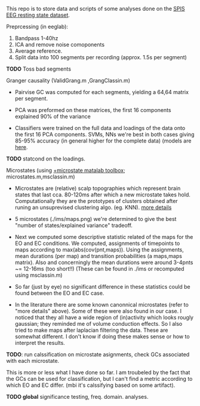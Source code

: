 This repo is to store data and scripts of some analyses done on the [SPIS EEG resting state dataset](https://github.com/mastaneht/SPIS-Resting-State-Dataset/tree/master/Pre-SART%20EEG).

Preprcessing (in eeglab):

1. Bandpass 1-40hz
2. ICA and remove noise comoponents
3. Average reference.
4. Split data into 100 segments per recording (approx. 1.5s per segment)

**TODO** Toss bad segments

Granger causality (ValidGrang.m ,GrangClassin.m)

- Pairvise GC was computed for each segments, yielding a 64,64 matrix per segment.
- PCA was preformed on these matrices, the first 16 components explained 90% of the variance

- Classifiers were trained on the full data and loadings of the data onto the first 16 PCA components. SVMs, NNs we're best in both cases giving 85-95% accuracy (in general higher for the complete data) (models are [here](https://drive.google.com/drive/folders/1P9n3Ga4oiZg_1nXLdJR056TL14YWvWxJ?usp=share_link).

**TODO** statcond on the loadings.

Microstates (using [+microstate matalab toolbox](https://plus-microstate.github.io/); microstates.m,msclassin.m)

- Microstates are (relative) scalp topographies which represent brain states that last cca. 80-120ms after which a new microstate takes hold. Computationally they are the prototypes of clusters obtained after runing an unsuprevised clustering algo. (eg. KNN). [more details](https://www.sciencedirect.com/science/article/pii/S1053811922004657)

- 5 microstates (./ims/maps.png) we're determined to give the best "number of states/explained variance" tradeoff. 
- Next we computed some descriptive statistic related of the maps for the EO and EC conditions. We computed, assignments of timepoints to maps according to max(abs(cov(pnt,maps)). Using the assignments, mean durations (per map) and transition probabilities (a maps,maps matrix). Also and concerningly the mean durations were around 3-4pnts ~= 12-16ms (too short!!) (These can be found in ./ims or recomputed using msclassin.m)
- So far (just by eye) no significant difference in these statistics could be found between the EO and EC case.
- In the literature there are some known canonnical microstates (refer to "more details" above). Some of these were also found in our case. I noticed that they all have a wide region of (in)activity which looks rougly gaussian; they reminded me of volume conduction effects. So I also tried to make maps after laplacian filtering the data. These are somewhat different. I don't know if doing these makes sense or how to interpret the results.

**TODO**: run calssification on microstate asignments, check GCs associated with each microstate.

This is more or less what I have done so far. I am troubeled by the fact that the GCs can be used for classification, but I can't find a metric according to which EO and EC differ. (mbi it's calssifying based on some artifact). 

**TODO global** significance testing, freq. domain. analyses.
